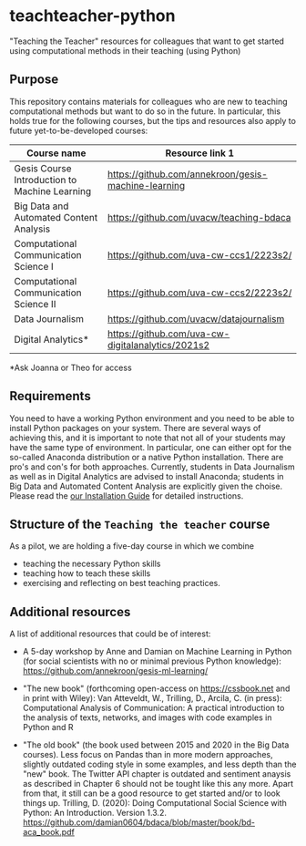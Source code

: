 # teachteacher-python
"Teaching the Teacher" resources for colleagues that want to get started using computational methods in their teaching (using Python)

## Purpose

This repository contains materials for colleagues who are new to teaching computational methods but want to do so in the future. In particular, this holds true for the following courses, but the tips and resources also apply to future yet-to-be-developed courses:


| Course name                                         | Resource link 1                                      | 
|-----------------------------------------------------|------------------------------------------------------|
| Gesis Course Introduction to Machine Learning       | https://github.com/annekroon/gesis-machine-learning  |                 
| Big Data and Automated Content Analysis             | https://github.com/uvacw/teaching-bdaca              |                 
| Computational Communication Science I               | https://github.com/uva-cw-ccs1/2223s2/               |                 
| Computational Communication Science II              | https://github.com/uva-cw-ccs2/2223s2/               |                 
| Data Journalism                                     | https://github.com/uvacw/datajournalism              |                 
| Digital Analytics*                                  | https://github.com/uva-cw-digitalanalytics/2021s2    |              

*Ask Joanna or Theo for access

## Requirements

You need to have a working Python environment and you need to be able to install Python packages on your system. There are several ways of achieving this, and it is important to note that not all of your students may have the same type of environment. In particular, one can either opt for the so-called Anaconda distribution or a native Python installation. There are pro's and con's for both approaches. Currently, students in Data Journalism as well as in  Digital Analytics are advised to install Anaconda; students in Big Data and Automated Content Analysis are explicitly given the choise. Please read the [our Installation Guide](installation.md) for detailed instructions.


## Structure of the ``Teaching the teacher`` course

As a pilot, we are holding a five-day course in which we combine 
- teaching the necessary Python skills
- teaching how to teach these skills
- exercising and reflecting on best teaching practices.


## Additional resources

A list of additional resources that could be of interest:

- A 5-day workshop by Anne and Damian on Machine Learning in Python (for social scientists with no or minimal previous Python knowledge): https://github.com/annekroon/gesis-ml-learning/

- "The new book" (forthcoming open-access on https://cssbook.net and in print with Wiley): Van Atteveldt, W., Trilling, D., Arcila, C. (in press):  Computational Analysis of Communication: A practical introduction to the analysis of texts, networks, and images with code examples in Python and R

- "The old book" (the book used between 2015 and 2020 in the Big Data courses). Less focus on Pandas than in more modern approaches, slightly outdated coding style in some examples, and less depth than the "new" book. The Twitter API chapter is outdated and sentiment anaysis as described in Chapter 6 should not be tought like this any more. Apart from that, it still can be a good resource to get started and/or to look things up.  Trilling, D. (2020): Doing Computational Social Science with Python: An Introduction. Version 1.3.2. https://github.com/damian0604/bdaca/blob/master/book/bd-aca_book.pdf
